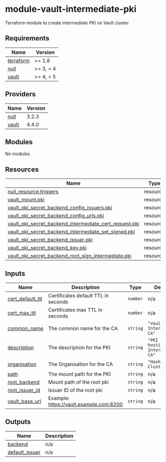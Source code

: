# module-vault-intermediate-pki

Terraform module to create intermediate PKI on Vault cluster
<!-- BEGINNING OF PRE-COMMIT-TERRAFORM DOCS HOOK -->
## Requirements

| Name | Version |
|------|---------|
| <a name="requirement_terraform"></a> [terraform](#requirement\_terraform) | >= 1.8 |
| <a name="requirement_null"></a> [null](#requirement\_null) | >= 3, < 4 |
| <a name="requirement_vault"></a> [vault](#requirement\_vault) | >= 4, < 5 |

## Providers

| Name | Version |
|------|---------|
| <a name="provider_null"></a> [null](#provider\_null) | 3.2.3 |
| <a name="provider_vault"></a> [vault](#provider\_vault) | 4.4.0 |

## Modules

No modules.

## Resources

| Name | Type |
|------|------|
| [null_resource.triggers](https://registry.terraform.io/providers/hashicorp/null/latest/docs/resources/resource) | resource |
| [vault_mount.pki](https://registry.terraform.io/providers/hashicorp/vault/latest/docs/resources/mount) | resource |
| [vault_pki_secret_backend_config_issuers.pki](https://registry.terraform.io/providers/hashicorp/vault/latest/docs/resources/pki_secret_backend_config_issuers) | resource |
| [vault_pki_secret_backend_config_urls.pki](https://registry.terraform.io/providers/hashicorp/vault/latest/docs/resources/pki_secret_backend_config_urls) | resource |
| [vault_pki_secret_backend_intermediate_cert_request.pki](https://registry.terraform.io/providers/hashicorp/vault/latest/docs/resources/pki_secret_backend_intermediate_cert_request) | resource |
| [vault_pki_secret_backend_intermediate_set_signed.pki](https://registry.terraform.io/providers/hashicorp/vault/latest/docs/resources/pki_secret_backend_intermediate_set_signed) | resource |
| [vault_pki_secret_backend_issuer.pki](https://registry.terraform.io/providers/hashicorp/vault/latest/docs/resources/pki_secret_backend_issuer) | resource |
| [vault_pki_secret_backend_key.pki](https://registry.terraform.io/providers/hashicorp/vault/latest/docs/resources/pki_secret_backend_key) | resource |
| [vault_pki_secret_backend_root_sign_intermediate.pki](https://registry.terraform.io/providers/hashicorp/vault/latest/docs/resources/pki_secret_backend_root_sign_intermediate) | resource |

## Inputs

| Name | Description | Type | Default | Required |
|------|-------------|------|---------|:--------:|
| <a name="input_cert_default_ttl"></a> [cert\_default\_ttl](#input\_cert\_default\_ttl) | Certificates default TTL in seconds | `number` | n/a | yes |
| <a name="input_cert_max_ttl"></a> [cert\_max\_ttl](#input\_cert\_max\_ttl) | Certificates max TTL in seconds | `number` | n/a | yes |
| <a name="input_common_name"></a> [common\_name](#input\_common\_name) | The common name for the CA | `string` | `"Vault PKI Intermediate CA"` | no |
| <a name="input_description"></a> [description](#input\_description) | The description for the PKI | `string` | `"PKI engine hosting Intermediate CA"` | no |
| <a name="input_organisation"></a> [organisation](#input\_organisation) | The Organisation for the CA | `string` | `"Hashicorp Cluster"` | no |
| <a name="input_path"></a> [path](#input\_path) | The mount path for the PKI | `string` | n/a | yes |
| <a name="input_root_backend"></a> [root\_backend](#input\_root\_backend) | Mount path of the root pki | `string` | n/a | yes |
| <a name="input_root_issuer_id"></a> [root\_issuer\_id](#input\_root\_issuer\_id) | Issuer ID of the root pki | `string` | n/a | yes |
| <a name="input_vault_base_url"></a> [vault\_base\_url](#input\_vault\_base\_url) | Example: https://vault.example.com:8200 | `string` | n/a | yes |

## Outputs

| Name | Description |
|------|-------------|
| <a name="output_backend"></a> [backend](#output\_backend) | n/a |
| <a name="output_default_issuer"></a> [default\_issuer](#output\_default\_issuer) | n/a |
<!-- END OF PRE-COMMIT-TERRAFORM DOCS HOOK -->
